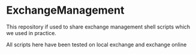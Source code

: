 # ExchangeManagement

This repository if used to share exchange management shell scripts which we used in practice.

All scripts here have been tested on local exchange and exchange online

